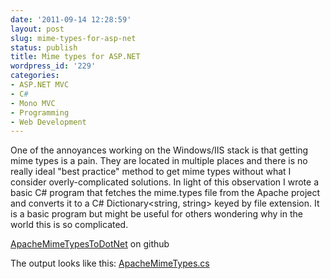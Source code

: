 ```yaml
---
date: '2011-09-14 12:28:59'
layout: post
slug: mime-types-for-asp-net
status: publish
title: Mime types for ASP.NET
wordpress_id: '229'
categories:
- ASP.NET MVC
- C#
- Mono MVC
- Programming
- Web Development
---
```


One of the annoyances working on the Windows/IIS stack is that getting mime types is a pain. They are located in multiple places and there is no really ideal "best practice" method to get mime types without what I consider overly-complicated solutions. In light of this observation I wrote a basic C# program that fetches the mime.types file from the Apache project and converts it to a C# Dictionary&lt;string, string&gt; keyed by file extension. It is a basic program but might be useful for others wondering why in the world this is so complicated.

[ApacheMimeTypesToDotNet](https://github.com/cymen/ApacheMimeTypesToDotNet) on github

The output looks like this: [ApacheMimeTypes.cs](https://github.com/cymen/ApacheMimeTypesToDotNet/blob/master/ApacheMimeTypes.cs)

<script src="https://gist.github.com/2904066.js">
</script>
